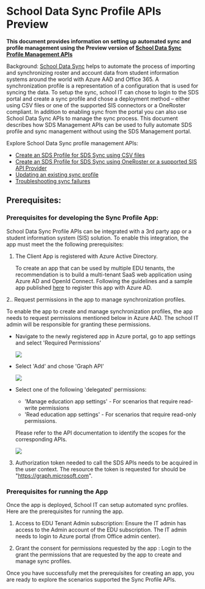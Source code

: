 # School Data Sync Profile APIs Preview

**This document provides information on setting up automated sync and profile management using the Preview version of [School Data Sync Profile Management APIs](../api/synchronizationprofile_post.md)**

Background: [School Data Sync](https://sds.microsoft.com/) helps to automate the process of importing and synchronizing roster and account data from student information systems around the world with Azure AAD and Office 365. A synchronization profile is a representation of a configuration that is used for syncing the data. To setup the sync, school IT can chose to login to the SDS portal and create a sync profile and chose a deployment method – either using CSV files or one of the supported SIS connectors or a OneRoster compliant.  In addition to enabling sync from the portal you can also use School Data Sync APIs to manage the sync process. This document describes how SDS Management APIs can be used to fully automate SDS profile and sync management without using the SDS Management portal.

Explore School Data Sync profile management APIs:
-  [Create an SDS Profile for SDS Sync using CSV files](create-synchronization-profile.md)
-  [Create an SDS Profile for SDS Sync using OneRoster or a supported SIS API Provider](create-api-synchronization-profile.md)
-  [Updating an existing sync profile](update-synchronization-profile.md)
-  [Troubleshooting sync failures](troubleshooting-sync-failures.md)

## Prerequisites:

### Prerequisites for developing the Sync Profile App:
School Data Sync Profile APIs can be integrated with a 3rd party app or a student information system (SIS) solution. To enable this integration, the app must meet the
the following prerequisites:

1. The Client App is registered with Azure Active Directory.

    To create an app that can be used by multiple EDU tenants, the recommendation is to build a multi-tenant SaaS web application using Azure AD and OpenId Connect. Following the guidelines and a sample app published [here](https://docs.microsoft.com/en-us/azure/active-directory/develop/active-directory-devhowto-multi-tenant-overview) to register this app with Azure AD.



2.. Request permissions in the app to manage synchronization profiles.

  To enable the app to create and manage synchronization profiles, the app needs to request permissions mentioned below in Azure AAD. The school IT admin will be responsible for granting these permissions.

  - Navigate to the newly registered app in Azure portal, go to app settings and select 'Required Permissions'

       ![](./Images/Settings.PNG)

  - Select 'Add' and chose 'Graph API'

      ![](./Images/AddGraphAPI.PNG)

  - Select one of the following 'delegated' permissions:
    - 'Manage education app settings'  - For scenarios that require read-write permissions
    - 'Read education app settings' - For scenarios that require read-only permissions.

    Please refer to the API documentation to identify the scopes for the corresponding APIs.

    ![](./Images/AddPermissions.PNG)

3. Authorization token needed to call the SDS APIs needs to be acquired in the user context. The resource the token is requested for should be "https://graph.microsoft.com".

### Prerequisites for running the App

Once the app is deployed, School IT can setup automated sync profiles. Here are the prerequisites for running the app.

1. Access to EDU Tenant Admin subscription: Ensure the IT admin has access to the Admin account of the EDU subscription. The IT admin needs to login to Azure portal (from Office admin center).

2. Grant the consent for permissions requested by the app : Login to the grant the permissions that are requested by the app to create and manage sync profiles.

Once you have successfully met the prerequisites for creating an app, you are ready to explore the scenarios supported the Sync Profile APIs.
